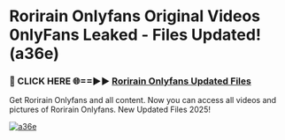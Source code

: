 # Rorirain Onlyfans Original Videos 0nlyFans Leaked - Files Updated! (a36e)

<h3>🔴 CLICK HERE 🌐==►► <a href="https://tinyurl.com/ehrbuxhb" rel="nofollow">Rorirain Onlyfans Updated Files</a></h3>

Get Rorirain Onlyfans and all content. Now you can access all videos and pictures of Rorirain Onlyfans. New Updated Files 2025!

[![a36e](https://i.imgur.com/lVYEuWS.gif)](https://tinyurl.com/ehrbuxhb)
